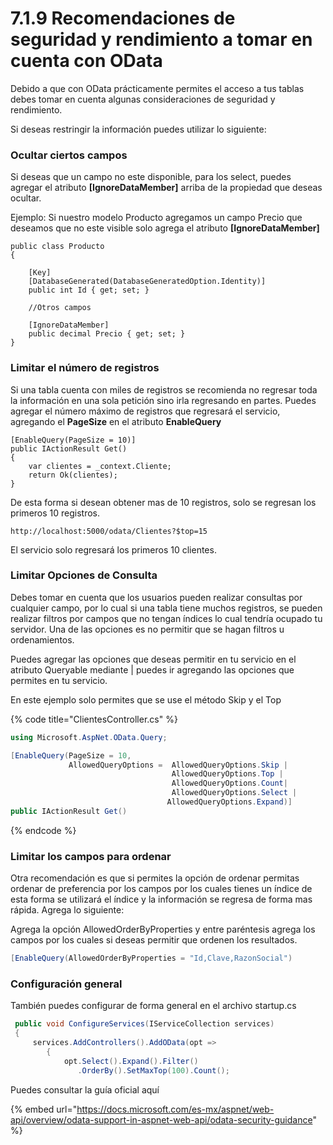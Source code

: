 # 7.1.9 Recomendaciones de seguridad y rendimiento a tomar en cuenta con OData

Debido a que con OData prácticamente permites el acceso a tus tablas debes tomar en cuenta algunas consideraciones de seguridad y rendimiento.

Si deseas restringir la información puedes utilizar lo siguiente:

### Ocultar ciertos campos

Si deseas que un campo no este disponible, para los select, puedes agregar el atributo **\[IgnoreDataMember]** arriba de la propiedad que deseas ocultar.

Ejemplo: Si nuestro modelo Producto agregamos un campo Precio que deseamos que no este visible solo agrega el atributo **\[IgnoreDataMember]**

```
public class Producto
{

    [Key]
    [DatabaseGenerated(DatabaseGeneratedOption.Identity)]
    public int Id { get; set; }

    //Otros campos 
    
    [IgnoreDataMember]
    public decimal Precio { get; set; }
} 
```

### Limitar el número de registros

Si una tabla cuenta con miles de registros se recomienda no regresar toda la información en una sola petición sino irla regresando en partes. Puedes agregar el número máximo de registros que regresará el servicio, agregando el **PageSize** en el atributo **EnableQuery**

```
[EnableQuery(PageSize = 10)]
public IActionResult Get()
{
    var clientes = _context.Cliente;
    return Ok(clientes);
}
```

De esta forma si desean obtener mas de 10 registros, solo se regresan los primeros 10 registros.

```
http://localhost:5000/odata/Clientes?$top=15
```

El servicio solo regresará los primeros 10 clientes.

### Limitar Opciones de Consulta

Debes tomar en cuenta que los usuarios pueden realizar consultas por cualquier campo, por lo cual si una tabla tiene muchos registros, se pueden realizar filtros por campos que no tengan índices lo cual tendría ocupado tu servidor. Una de las opciones es no permitir que se hagan filtros u ordenamientos.

Puedes agregar las opciones que deseas permitir en tu servicio en el atributo Queryable mediante | puedes ir agregando las opciones que permites en tu servicio.

En este ejemplo solo permites que se use el método Skip y el Top

{% code title="ClientesController.cs" %}
```csharp
using Microsoft.AspNet.OData.Query;

[EnableQuery(PageSize = 10,
             AllowedQueryOptions =  AllowedQueryOptions.Skip |
                                    AllowedQueryOptions.Top |
                                    AllowedQueryOptions.Count|
                                    AllowedQueryOptions.Select |
                                   AllowedQueryOptions.Expand)]       
public IActionResult Get()
```
{% endcode %}

### Limitar los campos para ordenar

Otra recomendación es que si permites la opción de ordenar permitas ordenar de preferencia por los campos por los cuales tienes un índice de esta forma se utilizará el índice y la información se regresa de forma mas rápida. Agrega lo siguiente:

Agrega la opción AllowedOrderByProperties y entre paréntesis agrega los campos por los cuales si deseas permitir que ordenen los resultados.

```csharp
[EnableQuery(AllowedOrderByProperties = "Id,Clave,RazonSocial")
```

### Configuración general

También puedes configurar de forma general en el archivo startup.cs

```csharp
 public void ConfigureServices(IServiceCollection services)
 {
     services.AddControllers().AddOData(opt =>
        { 
            opt.Select().Expand().Filter()
               .OrderBy().SetMaxTop(100).Count();
```

Puedes consultar la guía oficial aquí

{% embed url="https://docs.microsoft.com/es-mx/aspnet/web-api/overview/odata-support-in-aspnet-web-api/odata-security-guidance" %}

